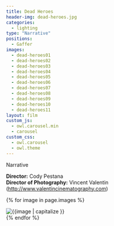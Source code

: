 ```yaml
---
title: Dead Heroes
header-img: dead-heroes.jpg
categories:
  - lighting
type: "Narrative"
positions:
  - Gaffer
images:
  - dead-heroes01
  - dead-heroes02
  - dead-heroes03
  - dead-heroes04
  - dead-heroes05
  - dead-heroes06
  - dead-heroes07
  - dead-heroes08
  - dead-heroes09
  - dead-heroes10
  - dead-heroes11
layout: film
custom_js: 
  - owl.carousel.min
  - carousel
custom_css: 
  - owl.carousel
  - owl.theme
---
```

Narrative

**Director:** Cody Pestana  
**Director of Photography:** Vincent Valentin (<http://www.valentincinematography.com>)  

<div id="image-slider" class="center-block owl-carousel owl-theme">
 
  {% for image in page.images %}
  <div class="item"><img src="/images/dead-heroes/{{image}}.jpg" alt="{{image | capitalize }}"></div>
  {% endfor %}

</div>
